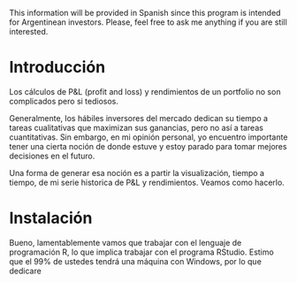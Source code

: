 This information will be provided in Spanish since this program is intended for Argentinean investors. Please, feel free to ask me anything if you are still interested.

# Introducción

Los cálculos de P&L (profit and loss) y rendimientos de un portfolio no son complicados pero si tediosos.

Generalmente, los hábiles inversores del mercado dedican su tiempo a tareas cualitativas que maximizan sus ganancias, pero no así a tareas cuantitativas. Sin embargo, en mi opinión personal, yo encuentro importante tener una cierta noción de donde estuve y estoy parado para tomar mejores decisiones en el futuro.

Una forma de generar esa noción es a partir la visualización, tiempo a tiempo, de mi serie historica de P&L y rendimientos. Veamos como hacerlo.

# Instalación

Bueno, lamentablemente vamos que trabajar con el lenguaje de programación R, lo que implica trabajar con el programa RStudio. Estimo que el 99% de ustedes tendrá una máquina con Windows, por lo que dedicare 
